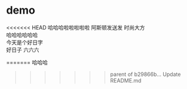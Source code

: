 # demo
<<<<<<< HEAD
哈哈哈啦啦啦啦啦
阿斯顿发送发
时尚大方  
哈哈哈哈哈哈  
今天是个好日字     
好日子
六六六

=======
哈哈哈
>>>>>>> parent of b29866b... Update README.md
